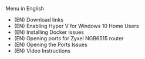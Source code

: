 Menu in English
* (EN) Download links
* (EN) Enabling Hyper V for Windows 10 Home Users
* (EN) Installing Docker Issues
* (EN) Opening ports for Zyxel NGB6515 router
* (EN) Opening the Ports Issues
* (EN) Video Instructions



